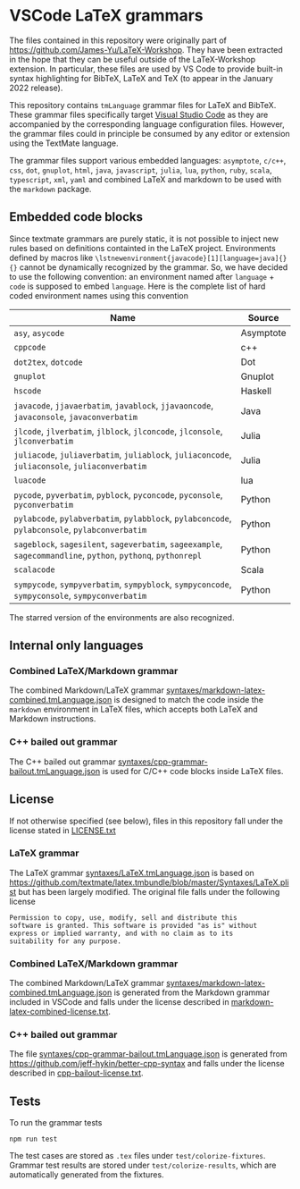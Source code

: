 # VSCode LaTeX grammars

The files contained in this repository were originally part of https://github.com/James-Yu/LaTeX-Workshop. They have been extracted in the hope that they can be useful outside of the LaTeX-Workshop extension. In particular, these files are used by VS Code to provide built-in syntax highlighting for BibTeX, LaTeX and TeX (to appear in the January 2022 release).

This repository contains `tmLanguage` grammar files for LaTeX and BibTeX. These grammar files specifically target [Visual Studio Code](https://github.com/Microsoft/vscode) as they are accompanied by the corresponding language configuration files. However, the grammar files could in principle be consumed by any editor or extension using the TextMate language.

The grammar files support various embedded languages: `asymptote`, `c/c++`, `css`, `dot`, `gnuplot`, `html`, `java`, `javascript`, `julia`, `lua`, `python`, `ruby`, `scala`, `typescript`, `xml`, `yaml` and combined LaTeX and markdown to be used with the `markdown` package.

## Embedded code blocks

Since textmate grammars are purely static, it is not possible to inject new rules based on definitions containted in the LaTeX project. Environments defined by macros like `\lstnewenvironment{javacode}[1][language=java]{}{}` cannot be dynamically recognized by the grammar. So, we have decided to use the following convention: an environment named after `language` + `code` is supposed to embed `language`. Here is the complete list of hard coded environment names using this convention


| Name                                                                                                           | Source    |
|----------------------------------------------------------------------------------------------------------------|-----------|
| `asy`, `asycode`                                                                                               | Asymptote |
| `cppcode`                                                                                                      | c++       |
| `dot2tex`, `dotcode`                                                                                           | Dot       |
| `gnuplot`                                                                                                      | Gnuplot   |
| `hscode`                                                                                                       | Haskell   |
| `javacode`, `jjavaerbatim`, `javablock`, `jjavaoncode`, `javaconsole`, `javaconverbatim`                       | Java      |
| `jlcode`, `jlverbatim`, `jlblock`, `jlconcode`, `jlconsole`, `jlconverbatim`                                   | Julia     |
| `juliacode`, `juliaverbatim`, `juliablock`, `juliaconcode`, `juliaconsole`, `juliaconverbatim`                 | Julia     |
| `luacode`                                                                                                      | lua       |
| `pycode`, `pyverbatim`, `pyblock`, `pyconcode`, `pyconsole`, `pyconverbatim`                                   | Python    |
| `pylabcode`, `pylabverbatim`, `pylabblock`, `pylabconcode`, `pylabconsole`, `pylabconverbatim`                 | Python    |
| `sageblock`, `sagesilent`, `sageverbatim`, `sageexample`, `sagecommandline`, `python`, `pythonq`, `pythonrepl` | Python    |
| `scalacode`                                                                                                    | Scala     |
| `sympycode`, `sympyverbatim`, `sympyblock`, `sympyconcode`, `sympyconsole`, `sympyconverbatim`                 | Python    |

The starred version of the environments are also recognized.

## Internal only languages

### Combined LaTeX/Markdown grammar

The combined Markdown/LaTeX grammar [syntaxes/markdown-latex-combined.tmLanguage.json](syntaxes/markdown-latex-combined.tmLanguage.json) is designed to match the code inside the `markdown` environment in LaTeX files, which accepts both LaTeX and Markdown instructions.

### C++ bailed out grammar

The C++ bailed out grammar [syntaxes/cpp-grammar-bailout.tmLanguage.json](syntaxes/cpp-grammar-bailout.tmLanguage.json) is used for C/C++ code blocks inside LaTeX files.

## License

If not otherwise specified (see below), files in this repository fall under the license stated in [LICENSE.txt](LICENSE.txt)

### LaTeX grammar

The LaTeX grammar [syntaxes/LaTeX.tmLanguage.json](syntaxes/LaTeX.tmLanguage.json) is based on https://github.com/textmate/latex.tmbundle/blob/master/Syntaxes/LaTeX.plist but has been largely modified. The original file falls under the following license

    Permission to copy, use, modify, sell and distribute this
    software is granted. This software is provided "as is" without
    express or implied warranty, and with no claim as to its
    suitability for any purpose.

### Combined LaTeX/Markdown grammar

The combined Markdown/LaTeX grammar [syntaxes/markdown-latex-combined.tmLanguage.json](syntaxes/markdown-latex-combined.tmLanguage.json) is generated from the Markdown grammar included in VSCode and falls under the license described in [markdown-latex-combined-license.txt](markdown-latex-combined-license.txt).

### C++ bailed out grammar

The file [syntaxes/cpp-grammar-bailout.tmLanguage.json](syntaxes/cpp-grammar-bailout.tmLanguage.json) is generated from https://github.com/jeff-hykin/better-cpp-syntax and falls under the license described in [cpp-bailout-license.txt](cpp-bailout-license.txt).

## Tests

To run the grammar tests

    npm run test

The test cases are stored as `.tex` files under `test/colorize-fixtures`. Grammar test results are stored under `test/colorize-results`, which are automatically generated from the fixtures.
